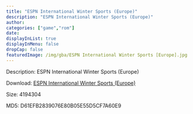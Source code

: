 ```yaml
---
title: "ESPN International Winter Sports (Europe)"
description: "ESPN International Winter Sports (Europe)"
author: 
categories: ["game","rom"]
date: 
displayInList: true
displayInMenu: false
dropCap: false
featuredImage: /img/gba/ESPN International Winter Sports [Europe].jpg
---
```


Description: ESPN International Winter Sports (Europe)

Download: <a style="text-decoration:underline;" href="https://mega.nz/#!bSRiSKpC!ZbEO6t5sKJnnJAReg8RSvAoHFAaCMM33_943FA1rw7c" target = "_blank" rel = "nofollow" > ESPN International Winter Sports (Europe)</a>

Size: 4194304

MD5: D61EFB2839076E80B05E55D5CF7A60E9

